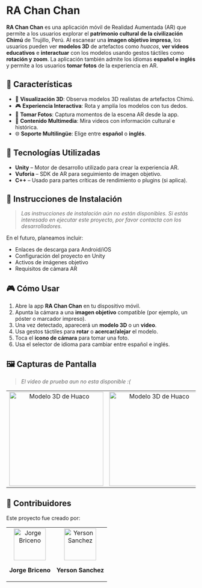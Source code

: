 # RA Chan Chan

**RA Chan Chan** es una aplicación móvil de Realidad Aumentada (AR) que permite a los usuarios explorar el **patrimonio cultural de la civilización Chimú** de Trujillo, Perú. Al escanear una **imagen objetivo impresa**, los usuarios pueden ver **modelos 3D** de artefactos como _huacos_, **ver videos educativos** e **interactuar** con los modelos usando gestos táctiles como **rotación y zoom**. La aplicación también admite los idiomas **español e inglés** y permite a los usuarios **tomar fotos** de la experiencia en AR.

## 📱 Características

- 🏺 **Visualización 3D**: Observa modelos 3D realistas de artefactos Chimú.
- 🎮 **Experiencia Interactiva**: Rota y amplía los modelos con tus dedos.
- 📸 **Tomar Fotos**: Captura momentos de la escena AR desde la app.
- 🎥 **Contenido Multimedia**: Mira videos con información cultural e histórica.
- 🌐 **Soporte Multilingüe**: Elige entre **español** o **inglés**.

## 🧰 Tecnologías Utilizadas

- **Unity** – Motor de desarrollo utilizado para crear la experiencia AR.
- **Vuforia** – SDK de AR para seguimiento de imagen objetivo.
- **C++** – Usado para partes críticas de rendimiento o plugins (si aplica).

## 🚀 Instrucciones de Instalación

> _Las instrucciones de instalación aún no están disponibles. Si estás interesado en ejecutar este proyecto, por favor contacta con los desarrolladores._

En el futuro, planeamos incluir:

- Enlaces de descarga para Android/iOS
- Configuración del proyecto en Unity
- Activos de imágenes objetivo
- Requisitos de cámara AR

## 🎮 Cómo Usar

1. Abre la app **RA Chan Chan** en tu dispositivo móvil.
2. Apunta la cámara a una **imagen objetivo** compatible (por ejemplo, un póster o marcador impreso).
3. Una vez detectado, aparecerá un **modelo 3D** o un **video**.
4. Usa gestos táctiles para **rotar** o **acercar/alejar** el modelo.
5. Toca el **icono de cámara** para tomar una foto.
6. Usa el selector de idioma para cambiar entre español e inglés.

## 🖼️ Capturas de Pantalla

> _El video de prueba aun no esta disponible :(_

<table align="center">
  <tr>
    <td align="center">
      <img src="screenshots/test-1.jpg" alt="Modelo 3D de Huaco" width="250"/>
    </td>
    <td align="center">
      <img src="screenshots/test-2.jpg" alt="Modelo 3D de Huaco" width="250"/>
    </td>
  </tr>
</table>

<!-- 
[![Watch the video](https://i.ytimg.com/vi/O_P2DNVb_Qg/hq720.jpg)](https://www.youtube.com/watch?v=O_P2DNVb_Qg) -->

## 👥 Contribuidores

Este proyecto fue creado por:

<table>
  <tr>
    <td align="center">
      <a href="https://github.com/CodigoB" style="text-decoration: none;">
        <img src="https://avatars.githubusercontent.com/u/183947084?v=4" width="85px;" alt="Jorge Briceno"/><br/>
        <p><b>Jorge Briceno</b></p>
      </a>
    </td>
    <td align="center">
      <a href="https://github.com/sogeking-pixel"  style="text-decoration: none;">
        <img src="https://avatars.githubusercontent.com/u/52290162?v=4" width="85px;" alt="Yerson Sanchez"/><br/>
        <p><b>Yerson Sanchez</b></p>
      </a>
    </td>
  </tr>
</table>
